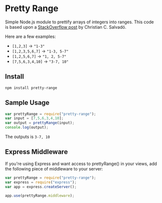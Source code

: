 # Pretty Range

Simple Node.js module to prettify arrays of integers into ranges.
This code is based upon a [StackOverflow post](http://stackoverflow.com/questions/2270910/how-to-convert-sequence-of-numbers-in-an-array-to-range-of-numbers)
by Christian C. Salvadó.

Here are a few examples:
* ```[1,2,3]``` -> ```"1-3"```
* ```[1,2,3,5,6,7]``` -> ```"1-3, 5-7"```
* ```[1,2,5,6,7]``` -> ```"1, 2, 5-7"```
* ```[7,5,6,3,4,10]``` -> ```"3-7, 10"```

## Install
```
npm install pretty-range
```

## Sample Usage

```javascript
var prettyRange = require("pretty-range");
var input = [7,5,6,3,4,10];
var output = prettyRange(input);
console.log(output);
```
The outputs is ```3-7, 10```

## Express Middleware
If you're using Express and want access to prettyRange() in your views, add the following piece of middleware to your server:

```javascript
var prettyRange = require("pretty-range");
var express = require("express");
var app = express.createServer();

app.use(prettyRange.middleware);
```